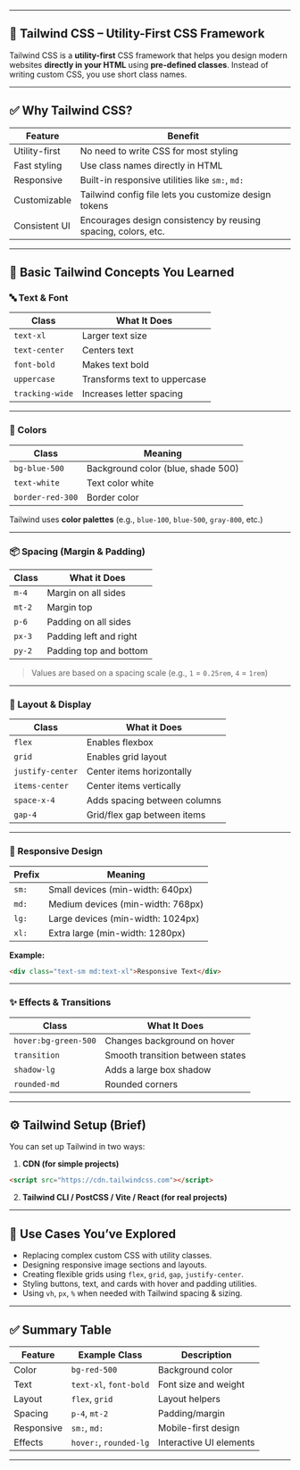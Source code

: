
---

## 🌟 **Tailwind CSS – Utility-First CSS Framework**

Tailwind CSS is a **utility-first** CSS framework that helps you design modern websites **directly in your HTML** using **pre-defined classes**. Instead of writing custom CSS, you use short class names.

---

## ✅ **Why Tailwind CSS?**

| Feature       | Benefit                                                        |
| ------------- | -------------------------------------------------------------- |
| Utility-first | No need to write CSS for most styling                          |
| Fast styling  | Use class names directly in HTML                               |
| Responsive    | Built-in responsive utilities like `sm:`, `md:`                |
| Customizable  | Tailwind config file lets you customize design tokens          |
| Consistent UI | Encourages design consistency by reusing spacing, colors, etc. |

---

## 🧩 **Basic Tailwind Concepts You Learned**

### 🔤 Text & Font

| Class           | What It Does                 |
| --------------- | ---------------------------- |
| `text-xl`       | Larger text size             |
| `text-center`   | Centers text                 |
| `font-bold`     | Makes text bold              |
| `uppercase`     | Transforms text to uppercase |
| `tracking-wide` | Increases letter spacing     |

---

### 🎨 Colors

| Class            | Meaning                            |
| ---------------- | ---------------------------------- |
| `bg-blue-500`    | Background color (blue, shade 500) |
| `text-white`     | Text color white                   |
| `border-red-300` | Border color                       |

Tailwind uses **color palettes** (e.g., `blue-100`, `blue-500`, `gray-800`, etc.)

---

### 📦 Spacing (Margin & Padding)

| Class  | What it Does           |
| ------ | ---------------------- |
| `m-4`  | Margin on all sides    |
| `mt-2` | Margin top             |
| `p-6`  | Padding on all sides   |
| `px-3` | Padding left and right |
| `py-2` | Padding top and bottom |

> Values are based on a spacing scale (e.g., `1` = `0.25rem`, `4` = `1rem`)

---

### 📐 Layout & Display

| Class            | What it Does                 |
| ---------------- | ---------------------------- |
| `flex`           | Enables flexbox              |
| `grid`           | Enables grid layout          |
| `justify-center` | Center items horizontally    |
| `items-center`   | Center items vertically      |
| `space-x-4`      | Adds spacing between columns |
| `gap-4`          | Grid/flex gap between items  |

---

### 📱 Responsive Design

| Prefix | Meaning                           |
| ------ | --------------------------------- |
| `sm:`  | Small devices (min-width: 640px)  |
| `md:`  | Medium devices (min-width: 768px) |
| `lg:`  | Large devices (min-width: 1024px) |
| `xl:`  | Extra large (min-width: 1280px)   |

**Example:**

```html
<div class="text-sm md:text-xl">Responsive Text</div>
```

---

### ✨ Effects & Transitions

| Class                | What It Does                     |
| -------------------- | -------------------------------- |
| `hover:bg-green-500` | Changes background on hover      |
| `transition`         | Smooth transition between states |
| `shadow-lg`          | Adds a large box shadow          |
| `rounded-md`         | Rounded corners                  |

---

## ⚙️ **Tailwind Setup (Brief)**

You can set up Tailwind in two ways:

1. **CDN (for simple projects)**

```html
<script src="https://cdn.tailwindcss.com"></script>
```

2. **Tailwind CLI / PostCSS / Vite / React (for real projects)**

---

## 🧠 Use Cases You’ve Explored

* Replacing complex custom CSS with utility classes.
* Designing responsive image sections and layouts.
* Creating flexible grids using `flex`, `grid`, `gap`, `justify-center`.
* Styling buttons, text, and cards with hover and padding utilities.
* Using `vh`, `px`, `%` when needed with Tailwind spacing & sizing.

---

## ✅ Summary Table

| Feature    | Example Class          | Description             |
| ---------- | ---------------------- | ----------------------- |
| Color      | `bg-red-500`           | Background color        |
| Text       | `text-xl`, `font-bold` | Font size and weight    |
| Layout     | `flex`, `grid`         | Layout helpers          |
| Spacing    | `p-4`, `mt-2`          | Padding/margin          |
| Responsive | `sm:`, `md:`           | Mobile-first design     |
| Effects    | `hover:`, `rounded-lg` | Interactive UI elements |

---

